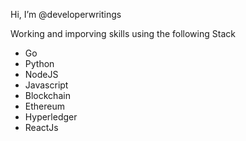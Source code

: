 Hi, I’m @developerwritings

Working and imporving skills using the following Stack 

   - Go
   - Python
   - NodeJS
   - Javascript
   - Blockchain
   - Ethereum
   - Hyperledger
   - ReactJs
